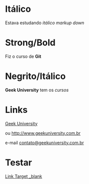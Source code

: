 # Itálico

Estava estudando _itálico markup down_

# Strong/Bold

Fiz o curso de **Git**

# Negrito/Itálico

__Geek University__ tem os *cursos*

# Links
[Geek University](https://www.geekuniversity.com.br " Website da Geek, isto é um title")

ou 
<http://www.geekuniversity.com.br>

e-mail
<contato@geekuniversity.com.br>


# Testar
[Link Target _blank](https://www.geekuniversity.com.br/?target=_blank)



